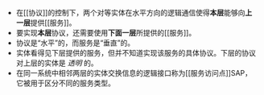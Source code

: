 - 在[[协议]]的控制下，两个对等实体在水平方向的逻辑通信使得**本层**能够向**上一层**提供[[服务]]。
- 要实现**本层**协议，还需要使用**下面一层**所提供的[[服务]]。
- 协议是“水平”的，而服务是“垂直”的。
- 实体看得见下层提供的服务，但并不知道实现该服务的具体协议。下层的协议对上层的实体是 *透明* 的。
- 在同一系统中相邻两层的实体交换信息的逻辑接口称为[[服务访问点]]SAP，它被用于区分不同的服务类型。